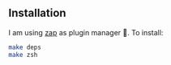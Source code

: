 ## Installation

I am using [zap](https://github.com/zap-zsh/zap) as plugin manager 🚀. To install:

```sh
make deps
make zsh
```
